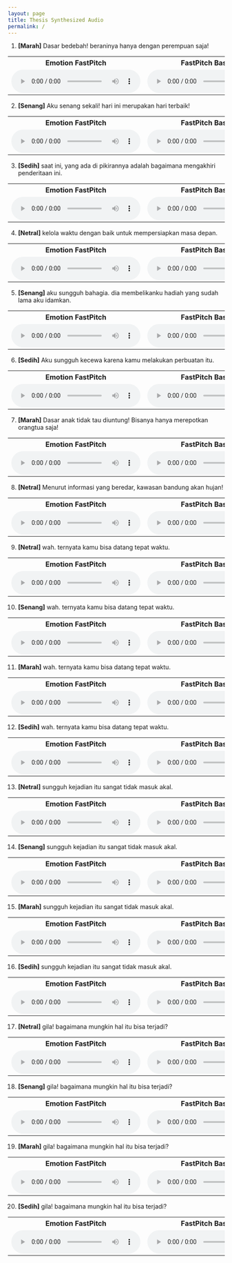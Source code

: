 ```yaml
---
layout: page
title: Thesis Synthesized Audio
permalink: /
---
```


1) <b>[Marah]</b> Dasar bedebah! beraninya hanya dengan perempuan saja!
<table>
  <tr>
    <th>Emotion FastPitch</th>
    <th>FastPitch Baseline</th>
  </tr>
  <tr>
    <td>
        <audio controls autoplay>
            <source src="/audio/proposed/13.wav" type="audio/wav">
        </audio>
    </td>
    <td>
        <audio controls autoplay>
            <source src="/audio/baseline/13.wav" type="audio/wav">
        </audio>
    </td>
  </tr>
</table>

2) <b>[Senang]</b> Aku senang sekali! hari ini merupakan hari terbaik!
<table>
  <tr>
    <th>Emotion FastPitch</th>
    <th>FastPitch Baseline</th>
  </tr>
  <tr>
    <td>
        <audio controls autoplay>
            <source src="/audio/proposed/14.wav" type="audio/wav">
        </audio>
    </td>
    <td>
        <audio controls autoplay>
            <source src="/audio/baseline/14.wav" type="audio/wav">
        </audio>
    </td>
  </tr>
</table>

3) <b>[Sedih]</b> saat ini, yang ada di pikirannya adalah bagaimana mengakhiri penderitaan ini.
<table>
  <tr>
    <th>Emotion FastPitch</th>
    <th>FastPitch Baseline</th>
  </tr>
  <tr>
    <td>
        <audio controls autoplay>
            <source src="/audio/proposed/15.wav" type="audio/wav">
        </audio>
    </td>
    <td>
        <audio controls autoplay>
            <source src="/audio/baseline/15.wav" type="audio/wav">
        </audio>
    </td>
  </tr>
</table>

4) <b>[Netral]</b> kelola waktu dengan baik untuk mempersiapkan masa depan.
<table>
  <tr>
    <th>Emotion FastPitch</th>
    <th>FastPitch Baseline</th>
  </tr>
  <tr>
    <td>
        <audio controls autoplay>
            <source src="/audio/proposed/16.wav" type="audio/wav">
        </audio>
    </td>
    <td>
        <audio controls autoplay>
            <source src="/audio/baseline/16.wav" type="audio/wav">
        </audio>
    </td>
  </tr>
</table>

5) <b>[Senang]</b> aku sungguh bahagia. dia membelikanku hadiah yang sudah lama aku idamkan.
<table>
  <tr>
    <th>Emotion FastPitch</th>
    <th>FastPitch Baseline</th>
  </tr>
  <tr>
    <td>
        <audio controls autoplay>
            <source src="/audio/proposed/17.wav" type="audio/wav">
        </audio>
    </td>
    <td>
        <audio controls autoplay>
            <source src="/audio/baseline/17.wav" type="audio/wav">
        </audio>
    </td>
  </tr>
</table>

6) <b>[Sedih]</b> Aku sungguh kecewa karena kamu melakukan perbuatan itu.
<table>
  <tr>
    <th>Emotion FastPitch</th>
    <th>FastPitch Baseline</th>
  </tr>
  <tr>
    <td>
        <audio controls autoplay>
            <source src="/audio/proposed/18.wav" type="audio/wav">
        </audio>
    </td>
    <td>
        <audio controls autoplay>
            <source src="/audio/baseline/18.wav" type="audio/wav">
        </audio>
    </td>
  </tr>
</table>

7) <b>[Marah]</b> Dasar anak tidak tau diuntung! Bisanya hanya merepotkan orangtua saja!
<table>
  <tr>
    <th>Emotion FastPitch</th>
    <th>FastPitch Baseline</th>
  </tr>
  <tr>
    <td>
        <audio controls autoplay>
            <source src="/audio/proposed/19.wav" type="audio/wav">
        </audio>
    </td>
    <td>
        <audio controls autoplay>
            <source src="/audio/baseline/19.wav" type="audio/wav">
        </audio>
    </td>
  </tr>
</table>

8) <b>[Netral]</b> Menurut informasi yang beredar, kawasan bandung akan hujan!
<table>
  <tr>
    <th>Emotion FastPitch</th>
    <th>FastPitch Baseline</th>
  </tr>
  <tr>
    <td>
        <audio controls autoplay>
            <source src="/audio/proposed/20.wav" type="audio/wav">
        </audio>
    </td>
    <td>
        <audio controls autoplay>
            <source src="/audio/baseline/20.wav" type="audio/wav">
        </audio>
    </td>
  </tr>
</table>

9) <b>[Netral]</b> wah. ternyata kamu bisa datang tepat waktu.
<table>
  <tr>
    <th>Emotion FastPitch</th>
    <th>FastPitch Baseline</th>
  </tr>
  <tr>
    <td>
        <audio controls autoplay>
            <source src="/audio/proposed/1.wav" type="audio/wav">
        </audio>
    </td>
    <td>
        <audio controls autoplay>
            <source src="/audio/baseline/1.wav" type="audio/wav">
        </audio>
    </td>
  </tr>
</table>

10) <b>[Senang]</b> wah. ternyata kamu bisa datang tepat waktu.
<table>
  <tr>
    <th>Emotion FastPitch</th>
    <th>FastPitch Baseline</th>
  </tr>
  <tr>
    <td>
        <audio controls autoplay>
            <source src="/audio/proposed/3.wav" type="audio/wav">
        </audio>
    </td>
    <td>
        <audio controls autoplay>
            <source src="/audio/baseline/3.wav" type="audio/wav">
        </audio>
    </td>
  </tr>
</table>

11) <b>[Marah]</b> wah. ternyata kamu bisa datang tepat waktu.
<table>
  <tr>
    <th>Emotion FastPitch</th>
    <th>FastPitch Baseline</th>
  </tr>
  <tr>
    <td>
        <audio controls autoplay>
            <source src="/audio/proposed/2.wav" type="audio/wav">
        </audio>
    </td>
    <td>
        <audio controls autoplay>
            <source src="/audio/baseline/2.wav" type="audio/wav">
        </audio>
    </td>
  </tr>
</table>

12) <b>[Sedih]</b> wah. ternyata kamu bisa datang tepat waktu.
<table>
  <tr>
    <th>Emotion FastPitch</th>
    <th>FastPitch Baseline</th>
  </tr>
  <tr>
    <td>
        <audio controls autoplay>
            <source src="/audio/proposed/4.wav" type="audio/wav">
        </audio>
    </td>
    <td>
        <audio controls autoplay>
            <source src="/audio/baseline/4.wav" type="audio/wav">
        </audio>
    </td>
  </tr>
</table>

13) <b>[Netral]</b> sungguh kejadian itu sangat tidak masuk akal.
<table>
  <tr>
    <th>Emotion FastPitch</th>
    <th>FastPitch Baseline</th>
  </tr>
  <tr>
    <td>
        <audio controls autoplay>
            <source src="/audio/proposed/5.wav" type="audio/wav">
        </audio>
    </td>
    <td>
        <audio controls autoplay>
            <source src="/audio/baseline/5.wav" type="audio/wav">
        </audio>
    </td>
  </tr>
</table>

14) <b>[Senang]</b> sungguh kejadian itu sangat tidak masuk akal.
<table>
  <tr>
    <th>Emotion FastPitch</th>
    <th>FastPitch Baseline</th>
  </tr>
  <tr>
    <td>
        <audio controls autoplay>
            <source src="/audio/proposed/7.wav" type="audio/wav">
        </audio>
    </td>
    <td>
        <audio controls autoplay>
            <source src="/audio/baseline/7.wav" type="audio/wav">
        </audio>
    </td>
  </tr>
</table>

15) <b>[Marah]</b> sungguh kejadian itu sangat tidak masuk akal.
<table>
  <tr>
    <th>Emotion FastPitch</th>
    <th>FastPitch Baseline</th>
  </tr>
  <tr>
    <td>
        <audio controls autoplay>
            <source src="/audio/proposed/6.wav" type="audio/wav">
        </audio>
    </td>
    <td>
        <audio controls autoplay>
            <source src="/audio/baseline/6.wav" type="audio/wav">
        </audio>
    </td>
  </tr>
</table>

16) <b>[Sedih]</b> sungguh kejadian itu sangat tidak masuk akal.
<table>
  <tr>
    <th>Emotion FastPitch</th>
    <th>FastPitch Baseline</th>
  </tr>
  <tr>
    <td>
        <audio controls autoplay>
            <source src="/audio/proposed/8.wav" type="audio/wav">
        </audio>
    </td>
    <td>
        <audio controls autoplay>
            <source src="/audio/baseline/8.wav" type="audio/wav">
        </audio>
    </td>
  </tr>
</table>

17) <b>[Netral]</b> gila! bagaimana mungkin hal itu bisa terjadi?
<table>
  <tr>
    <th>Emotion FastPitch</th>
    <th>FastPitch Baseline</th>
  </tr>
  <tr>
    <td>
        <audio controls autoplay>
            <source src="/audio/proposed/9.wav" type="audio/wav">
        </audio>
    </td>
    <td>
        <audio controls autoplay>
            <source src="/audio/baseline/9.wav" type="audio/wav">
        </audio>
    </td>
  </tr>
</table>

18) <b>[Senang]</b> gila! bagaimana mungkin hal itu bisa terjadi?
<table>
  <tr>
    <th>Emotion FastPitch</th>
    <th>FastPitch Baseline</th>
  </tr>
  <tr>
    <td>
        <audio controls autoplay>
            <source src="/audio/proposed/11.wav" type="audio/wav">
        </audio>
    </td>
    <td>
        <audio controls autoplay>
            <source src="/audio/baseline/11.wav" type="audio/wav">
        </audio>
    </td>
  </tr>
</table>

19) <b>[Marah]</b> gila! bagaimana mungkin hal itu bisa terjadi?
<table>
  <tr>
    <th>Emotion FastPitch</th>
    <th>FastPitch Baseline</th>
  </tr>
  <tr>
    <td>
        <audio controls autoplay>
            <source src="/audio/proposed/10.wav" type="audio/wav">
        </audio>
    </td>
    <td>
        <audio controls autoplay>
            <source src="/audio/baseline/10.wav" type="audio/wav">
        </audio>
    </td>
  </tr>
</table>

20) <b>[Sedih]</b> gila! bagaimana mungkin hal itu bisa terjadi?
<table>
  <tr>
    <th>Emotion FastPitch</th>
    <th>FastPitch Baseline</th>
  </tr>
  <tr>
    <td>
        <audio controls autoplay>
            <source src="/audio/proposed/12.wav" type="audio/wav">
        </audio>
    </td>
    <td>
        <audio controls autoplay>
            <source src="/audio/baseline/12.wav" type="audio/wav">
        </audio>
    </td>
  </tr>
</table>
